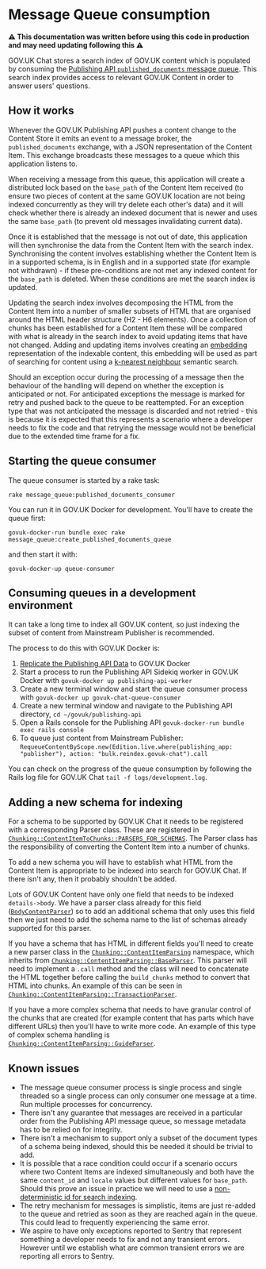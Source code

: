 # Message Queue consumption

**⚠️ This documentation was written before using this code in production and may need updating following this ⚠️**

GOV.UK Chat stores a search index of GOV.UK content which is populated by consuming the [Publishing API `published_documents` message queue](https://github.com/alphagov/publishing-api/blob/main/docs/rabbitmq.md). This search index provides access to relevant GOV.UK Content in order to answer users' questions.

## How it works

Whenever the GOV.UK Publishing API pushes a content change to the Content Store it emits an event to a message broker, the `published_documents` exchange, with a JSON representation of the Content Item. This exchange broadcasts these messages to a queue which this application listens to.

When receiving a message from this queue, this application will create a distributed lock based on the `base_path` of the Content Item received (to ensure two pieces of content at the same GOV.UK location are not being indexed concurrently as they will try delete each other's data) and it will check whether there is already an indexed document that is newer and uses the same `base_path` (to prevent old messages invalidating current data).

Once it is established that the message is not out of date, this application will then synchronise the data from the Content Item with the search index. Synchronising the content involves establishing whether the Content Item is in a supported schema, is in English and in a supported state (for example not withdrawn) - if these pre-conditions are not met any indexed content for the `base_path` is deleted. When these conditions are met the search index is updated.

Updating the search index involves decomposing the HTML from the Content Item into a number of smaller subsets of HTML that are organised around the HTML header structure (H2 - H6 elements). Once a collection of chunks has been established for a Content Item these will be compared with what is already in the search index to avoid updating items that have not changed. Adding and updating items involves creating an [embedding](https://platform.openai.com/docs/guides/embeddings) representation of the indexable content, this embedding will be used as part of searching for content using a [k-nearest neighbour](https://en.wikipedia.org/wiki/K-nearest_neighbors_algorithm) semantic search.

Should an exception occur during the processing of a message then the behaviour of the handling will depend on whether the exception is anticipated or not. For anticipated exceptions the message is marked for retry and pushed back to the queue to be reattempted. For an exception type that was not anticipated the message is discarded and not retried - this is because it is expected that this represents a scenario where a developer needs to fix the code and that retrying the message would not be beneficial due to the extended time frame for a fix.

## Starting the queue consumer

The queue consumer is started by a rake task:

```
rake message_queue:published_documents_consumer
```

You can run it in GOV.UK Docker for development. You'll have to create the queue first:

```
govuk-docker-run bundle exec rake message_queue:create_published_documents_queue
```

and then start it with:

```
govuk-docker-up queue-consumer
```

## Consuming queues in a development environment

It can take a long time to index all GOV.UK content, so just indexing the subset of content from Mainstream Publisher is recommended.

The process to do this with GOV.UK Docker is:

1. [Replicate the Publishing API Data](https://github.com/alphagov/govuk-docker/blob/main/docs/how-tos.md#how-to-replicate-data-locally) to GOV.UK Docker
2. Start a process to run the Publishing API Sidekiq worker in GOV.UK Docker with `govuk-docker up publishing-api-worker`
3. Create a new terminal window and start the queue consumer process with `govuk-docker up govuk-chat-queue-consumer`
4. Create a new terminal window and navigate to the Publishing API directory, `cd ~/govuk/publishing-api`
5. Open a Rails console for the Publishing API `govuk-docker-run bundle exec rails console`
6. To queue just content from Mainstream Publisher: `RequeueContentByScope.new(Edition.live.where(publishing_app: "publisher"), action: "bulk.reindex.govuk-chat").call`

You can check on the progress of the queue consumption by following the Rails log file for GOV.UK Chat `tail -f logs/development.log`.

## Adding a new schema for indexing

For a schema to be supported by GOV.UK Chat it needs to be registered with a corresponding Parser class. These are registered in [`Chunking::ContentItemToChunks::PARSERS_FOR_SCHEMAS`](../lib/chunking/content_item_to_chunks.rb). The Parser class has the responsibility of converting the Content Item into a number of chunks.

To add a new schema you will have to establish what HTML from the Content Item is appropriate to be indexed into search for GOV.UK Chat. If there isn't any, then it probably shouldn't be added.

Lots of GOV.UK Content have only one field that needs to be indexed `details->body`. We have a parser class already for this field ([`BodyContentParser`](../lib/chunking/content_item_parsing/body_content_parser.rb)) so to add an additional schema that only uses this field then we just need to add the schema name to the list of schemas already supported for this parser.

If you have a schema that has HTML in different fields you'll need to create a new parser class in the [`Chunking::ContentItemParsing`](../lib/chunking/content_item_parsing/) namespace, which inherits from [`Chunking::ContentItemParsing::BaseParser`](../lib/chunking/content_item_parsing/base_parser.rb). This parser will need to implement a `.call` method and the class will need to concatenate the HTML together before calling the `build_chunks` method to convert that HTML into chunks. An example of this can be seen in [`Chunking::ContentItemParsing::TransactionParser`](../lib/chunking/content_item_parsing/transaction_parser.rb).

If you have a more complex schema that needs to have granular control of the chunks that are created (for example content that has parts which have different URLs) then you'll have to write more code. An example of this type of complex schema handling is [`Chunking::ContentItemParsing::GuideParser`](../lib/chunking/content_item_parsing/guide_parser.rb).

## Known issues

- The message queue consumer process is single process and single threaded so a single process can only consumer one message at a time. Run multiple processes for concurrency.
- There isn't any guarantee that messages are received in a particular order from the Publishing API message queue, so message metadata has to be relied on for integrity.
- There isn't a mechanism to support only a subset of the document types of a schema being indexed, should this be needed it should be trivial to add.
- It is possible that a race condition could occur if a scenario occurs where two Content Items are indexed simultaneously and both have the same `content_id` and `locale` values but different values for `base_path`. Should this prove an issue in practice we will need to use a [non-deterministic id for search indexing](https://github.com/alphagov/govuk-chat/commit/01358a0749ca6f67e371a17602d0cc10c2ab3d34).
-  The retry mechanism for messages is simplistic, items are just re-added to the queue and retried as soon as they are reached again in the queue. This could lead to frequently experiencing the same error.
- We aspire to have only exceptions reported to Sentry that represent something a developer needs to fix and not any transient errors. However until we establish what are common transient errors we are reporting all errors to Sentry.
